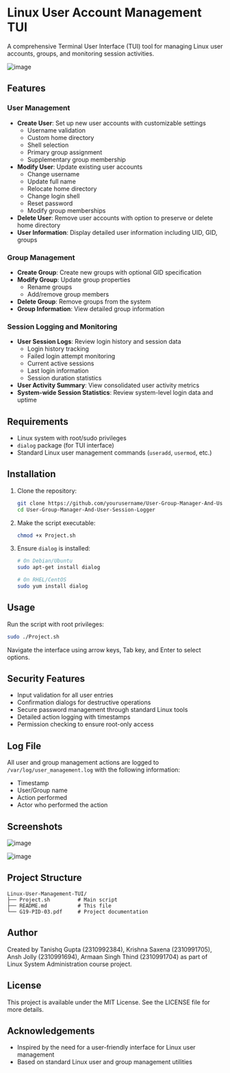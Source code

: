 # Linux User Account Management TUI

A comprehensive Terminal User Interface (TUI) tool for managing Linux user accounts, groups, and monitoring session activities.

![image](https://github.com/user-attachments/assets/6875b1f5-f52f-44ae-99a7-7be602061e80)

## Features

### User Management
- **Create User**: Set up new user accounts with customizable settings
  - Username validation
  - Custom home directory
  - Shell selection
  - Primary group assignment
  - Supplementary group membership
- **Modify User**: Update existing user accounts
  - Change username
  - Update full name
  - Relocate home directory
  - Change login shell
  - Reset password
  - Modify group memberships
- **Delete User**: Remove user accounts with option to preserve or delete home directory
- **User Information**: Display detailed user information including UID, GID, groups

### Group Management
- **Create Group**: Create new groups with optional GID specification
- **Modify Group**: Update group properties
  - Rename groups
  - Add/remove group members
- **Delete Group**: Remove groups from the system
- **Group Information**: View detailed group information

### Session Logging and Monitoring
- **User Session Logs**: Review login history and session data
  - Login history tracking
  - Failed login attempt monitoring
  - Current active sessions
  - Last login information
  - Session duration statistics
- **User Activity Summary**: View consolidated user activity metrics
- **System-wide Session Statistics**: Review system-level login data and uptime

## Requirements

- Linux system with root/sudo privileges
- `dialog` package (for TUI interface)
- Standard Linux user management commands (`useradd`, `usermod`, etc.)

## Installation

1. Clone the repository:
   ```bash
   git clone https://github.com/yourusername/User-Group-Manager-And-User-Session-Logger.git/
   cd User-Group-Manager-And-User-Session-Logger
   ```

2. Make the script executable:
   ```bash
   chmod +x Project.sh
   ```

3. Ensure `dialog` is installed:
   ```bash
   # On Debian/Ubuntu
   sudo apt-get install dialog
   
   # On RHEL/CentOS
   sudo yum install dialog
   ```

## Usage

Run the script with root privileges:

```bash
sudo ./Project.sh
```

Navigate the interface using arrow keys, Tab key, and Enter to select options.

## Security Features

- Input validation for all user entries
- Confirmation dialogs for destructive operations
- Secure password management through standard Linux tools
- Detailed action logging with timestamps
- Permission checking to ensure root-only access

## Log File

All user and group management actions are logged to `/var/log/user_management.log` with the following information:
- Timestamp
- User/Group name
- Action performed
- Actor who performed the action

## Screenshots

![image](https://github.com/user-attachments/assets/da543252-eae7-4d74-a7b7-a5ebeb4a7d2f)

![image](https://github.com/user-attachments/assets/781d2019-1a8a-4fc4-a267-2d8d7235b583)

## Project Structure

```
Linux-User-Management-TUI/
├── Project.sh         # Main script
├── README.md          # This file
└── G19-PID-03.pdf     # Project documentation
```

## Author

Created by Tanishq Gupta (2310992384), Krishna Saxena (2310991705), Ansh Jolly (2310991694), Armaan Singh Thind (2310991704) as part of Linux System Administration course project.

## License

This project is available under the MIT License. See the LICENSE file for more details.

## Acknowledgements

- Inspired by the need for a user-friendly interface for Linux user management
- Based on standard Linux user and group management utilities
